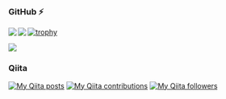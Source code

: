 ### GitHub ⚡

<!--
**es0215/es0215** is a ✨ _special_ ✨ repository because its `README.md` (this file) appears on your GitHub profile.

Here are some ideas to get you started:

- 🔭 I’m currently working on ...
- 🌱 I’m currently learning ...
- 👯 I’m looking to collaborate on ...
- 🤔 I’m looking for help with ...
- 💬 Ask me about ...
- 📫 How to reach me: ...
- 😄 Pronouns: ...
- ⚡ Fun fact: ...
-->

<a href="https://github.com/anuraghazra/github-readme-stats">
  <img align="left" src="https://github-readme-stats.vercel.app/api?username=es0215" />
</a>
<a href="https://github.com/anuraghazra/convoychat">
  <img align="left" src="https://github-readme-stats.vercel.app/api/top-langs/?username=es0215" />
</a>

[![trophy](https://github-profile-trophy.vercel.app/?username=es0215)](https://github.com/ryo-ma/github-profile-trophy)

![](https://komarev.com/ghpvc/?username=es0215)

### Qiita
[![My Qiita posts](https://qiita-badge.apiapi.app/s/es0215/posts.svg)](http://qiita.com/es0215)
</a>
[![My Qiita contributions](https://qiita-badge.apiapi.app/s/es0215/contributions.svg)](http://qiita.com/es0215)
</a>
[![My Qiita followers](https://qiita-badge.apiapi.app/s/es0215/followers.svg)](http://qiita.com/es0215)
